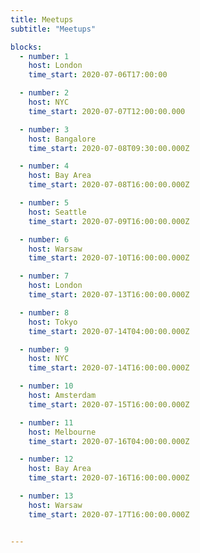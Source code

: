 ```yaml
---
title: Meetups
subtitle: "Meetups"

blocks: 
  - number: 1
    host: London
    time_start: 2020-07-06T17:00:00

  - number: 2
    host: NYC
    time_start: 2020-07-07T12:00:00.000

  - number: 3
    host: Bangalore
    time_start: 2020-07-08T09:30:00.000Z

  - number: 4
    host: Bay Area
    time_start: 2020-07-08T16:00:00.000Z

  - number: 5
    host: Seattle
    time_start: 2020-07-09T16:00:00.000Z

  - number: 6
    host: Warsaw
    time_start: 2020-07-10T16:00:00.000Z

  - number: 7
    host: London
    time_start: 2020-07-13T16:00:00.000Z

  - number: 8
    host: Tokyo
    time_start: 2020-07-14T04:00:00.000Z

  - number: 9
    host: NYC
    time_start: 2020-07-14T16:00:00.000Z

  - number: 10
    host: Amsterdam
    time_start: 2020-07-15T16:00:00.000Z

  - number: 11
    host: Melbourne
    time_start: 2020-07-16T04:00:00.000Z

  - number: 12
    host: Bay Area
    time_start: 2020-07-16T16:00:00.000Z

  - number: 13
    host: Warsaw
    time_start: 2020-07-17T16:00:00.000Z


---
```



